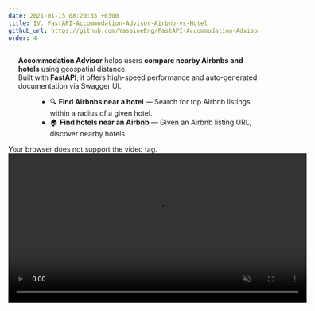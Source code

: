 ```yaml
---
date: 2021-01-15 08:20:35 +0300
title: IV. FastAPI-Accommodation-Advisor-Airbnb-vs-Hotel
github_url: https://github.com/YassineEng/FastAPI-Accommodation-Advisor-Airbnb-vs-Hotel
order: 4
---
```


<p style="margin-left: 20px;"><strong>Accommodation Advisor</strong> helps users <strong>compare nearby Airbnbs and hotels</strong> using geospatial distance.<br>Built with <strong>FastAPI</strong>, it offers high-speed performance and auto-generated documentation via Swagger UI.</p>

<ul style="margin-left: 60px;">
  <li>🔍 <strong>Find Airbnbs near a hotel</strong> — Search for top Airbnb listings within a radius of a given hotel.</li>
  <li>🏠 <strong>Find hotels near an Airbnb</strong> — Given an Airbnb listing URL, discover nearby hotels.</li>
</ul>
<!--
<div style="text-align: center;">
  <video width="600" autoplay loop muted playsinline controls>
    <!-- Use relative path for local Jekyll testing -->
    <source src="../../images/fastapi-demo.mp4" type="video/mp4">
    Your browser does not support the video tag.
  </video>
</div>
<!--
<!-- Optional: absolute path for GitHub Pages deployment -->

<div style="text-align: center;">
  <video width="600" autoplay loop muted playsinline controls>
    <source src="https://yassineeng.github.io/images/fastapi-demo.mp4" type="video/mp4">
    Your browser does not support the video tag.
  </video>
</div>
